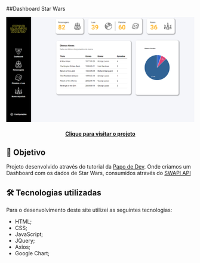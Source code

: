 ##Dashboard Star Wars

![Resultado final do projeto](./assets/img/projeto-final.png)

<h4 align="center"><a href="#">Clique para visitar o projeto</a></h4>

## 🎯 Objetivo

Projeto desenvolvido através do tutorial da [Papo de Dev](https://www.youtube.com/channel/UCRhKK6VrISnIWPJjYxBPKnA/featured). Onde criamos um Dashboard com os dados de Star Wars, consumidos através do [SWAPI API](https://swapi.dev/)

## 🛠️ Tecnologias utilizadas

Para o desenvolvimento deste site utilizei as seguintes tecnologias:

- HTML;
- CSS;
- JavaScript;
- JQuery;
- Axios;
- Google Chart;
